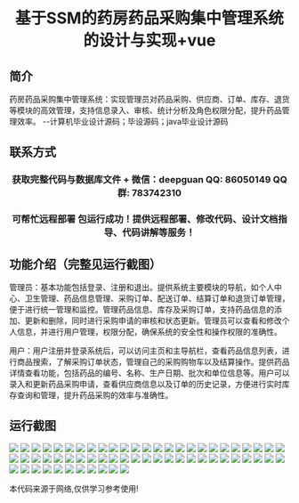 <p><h1 align="center">基于SSM的药房药品采购集中管理系统的设计与实现+vue</h1></p>

## 简介
药房药品采购集中管理系统：实现管理员对药品采购、供应商、订单、库存、退货等模块的高效管理，支持信息录入、审核、统计分析及角色权限分配，提升药品管理效率。    --计算机毕业设计源码；毕设源码；java毕业设计源码


## 联系方式
<p><h3 align="center">获取完整代码与数据库文件 + 微信：deepguan QQ: 86050149 QQ群: 783742310</h3></p>
<p><h3 align="center">可帮忙远程部署 包运行成功！提供远程部署、修改代码、设计文档指导、代码讲解等服务！</h3></p>

## 功能介绍（完整见运行截图）
管理员：基本功能包括登录、注册和退出。提供系统主要模块的导航，如个人中心、卫生管理、药品信息管理、采购订单、配送订单、结算订单和退货订单管理，便于进行统一管理和监控。管理药品信息、库存及采购订单，支持药品信息的添加、更新和删除，同时进行采购申请的审核和状态更新。管理员可以查看和修改个人信息，并进行用户管理，权限分配，确保系统的安全性和操作权限的准确性。

用户：用户注册并登录系统后，可以访问主页和主导航栏，查看药品信息列表，进行商品搜索，了解采购订单状态，管理自己的采购购物车以及结算操作。提供药品详情查看功能，包括药品的编号、名称、生产日期、批次和单位信息等。用户可以录入和更新药品采购申请，查看供应商信息以及订单的历史记录，方便进行实时库存查询和管理，提升药品采购的效率与准确性。


## 运行截图
![](img/001.jpg)
![](img/002.jpg)
![](img/003.jpg)
![](img/004.jpg)
![](img/005.jpg)
![](img/006.jpg)
![](img/007.jpg)
![](img/008.jpg)
![](img/009.jpg)
![](img/010.jpg)
![](img/011.jpg)
![](img/012.jpg)
![](img/013.jpg)
![](img/014.jpg)
![](img/015.jpg)
![](img/016.jpg)
![](img/017.jpg)
![](img/018.jpg)
![](img/019.jpg)
![](img/020.jpg)
![](img/021.jpg)
![](img/022.jpg)
![](img/023.jpg)
![](img/024.jpg)
![](img/025.jpg)
![](img/026.jpg)
![](img/027.jpg)
![](img/028.jpg)
![](img/029.jpg)
![](img/030.jpg)
![](img/031.jpg)
![](img/032.jpg)
![](img/033.jpg)
![](img/034.jpg)
![](img/035.jpg)
![](img/036.jpg)
![](img/037.jpg)
![](img/038.jpg)
![](img/039.jpg)
![](img/040.jpg)
![](img/041.jpg)
![](img/042.jpg)
![](img/043.jpg)
![](img/044.jpg)
![](img/045.jpg)
![](img/046.jpg)
![](img/047.jpg)
![](img/048.jpg)
![](img/049.jpg)
![](img/050.jpg)
![](img/051.jpg)
![](img/052.jpg)
![](img/053.jpg)
![](img/054.jpg)
![](img/055.jpg)
![](img/056.jpg)
![](img/057.jpg)
![](img/058.jpg)
![](img/059.jpg)
![](img/060.jpg)
![](img/061.jpg)

<p>本代码来源于网络,仅供学习参考使用!</p>
